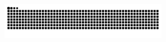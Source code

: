  ![GitHub Snake Animation](https://raw.githubusercontent.com/AKASH-DEV-23/AKASH-DEV-23/output/github-contribution-snake-dark.svg)
